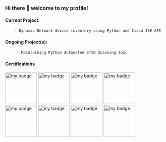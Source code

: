### Hi there 👋 welcome to my profile!

#### Current Project:
        - Dynamic Network device inventory using Python and Cisco ISE API

#### Ongoing Project(s):
         - Maintaining Python Automated STIG Scanning tool


#### Certifications
<p float="left">
<a href="https://www.credly.com/badges/db209e46-b9ec-40d4-b7d7-778f27986b73/public_url">
    <img src="https://images.credly.com/size/220x220/images/5e6f5247-1d61-4932-a5da-999a7feec067/isc2_cissp2.png"  
    width="100" alt="my badge" title="Click to verify"></a>
<a href="https://www.credly.com/badges/a8752bca-bc7c-4f23-9828-c7498d64640f/public_url">
    <img src ="https://images.credly.com/size/220x220/images/4d054f39-f581-4442-8923-c5cd32720ef6/Classof2020-badge-600x600.png" 
    width="100" alt="my badge" title="Click to verify"></a>
<a href="https://www.credly.com/badges/105a8d52-cecf-4dee-804a-e9aced362a91/public_url">
    <img src ="https://images.credly.com/images/706353b7-3a49-4e7b-80d6-ce80a597f580/cisco_ccnp_R_26S.png" 
    width="100" alt="my badge" title="Click to verify"></a>
<a href="https://www.credly.com/badges/1aea63e2-8040-428c-ab9e-be9f1f8f79da/public_url">
    <img src ="https://images.credly.com/size/220x220/images/07f70c56-f067-458e-bbe5-736f055f0cce/CCNP_Enterprise_large.png" 
    width="100" alt="my badge" title="Click to verify"></a>
<a href="https://www.credly.com/badges/f1fe5215-1e78-4d92-806d-e6b7fe87cd7a/public_url">
    <img src ="https://images.credly.com/size/220x220/images/e21e94f7-feec-4717-9687-ac150b213f64/Cisco_DevNetAsst_600.png" 
    width="100" alt="my badge" title="Click to verify"></a>
<a href="https://www.credly.com/badges/c086f8ad-9b3d-4f5a-a3b0-286311ce2bce/public_url">
    <img src ="https://images.credly.com/size/220x220/images/45e887ef-48d0-4310-ac6b-5ae656ceefd3/Cisco_Specialist_600.png" 
    width="100" alt="my badge" title="Click to verify"></a>
<a href="https://www.certmetrics.com/comptia/public/transcript.aspx?transcript=LEP14SQ13JR41RGG">
    <img src ="https://comptiacdn.azureedge.net/webcontent/images/default-source/siteicons/logocasp_181cc6b4-05ec-4ddd-be1d-728ec7499b30.svg?sfvrsn=50eaf2dd_6" 
    width="100" alt="my badge" title="Click to verify"></a>
<a href="https://www.certmetrics.com/comptia/public/transcript.aspx?transcript=LEP14SQ13JR41RGG">
    <img src ="https://images.credly.com/size/680x680/images/74790a75-8451-400a-8536-92d792c5184a/CompTIA_Security_2Bce.png" 
    width="100" alt="my badge" title="Click to verify"></a>        
</p>

<!--
**cwolfe1/cwolfe1** is a ✨ _special_ ✨ repository because its `README.md` (this file) appears on your GitHub profile.

Here are some ideas to get you started:

- 🔭 I’m currently working on ...
- 🌱 I’m currently learning ...
- 👯 I’m looking to collaborate on ...
- 🤔 I’m looking for help with ...
- 💬 Ask me about ...
- 📫 How to reach me: ...
- 😄 Pronouns: ...
- ⚡ Fun fact: ...
-->
